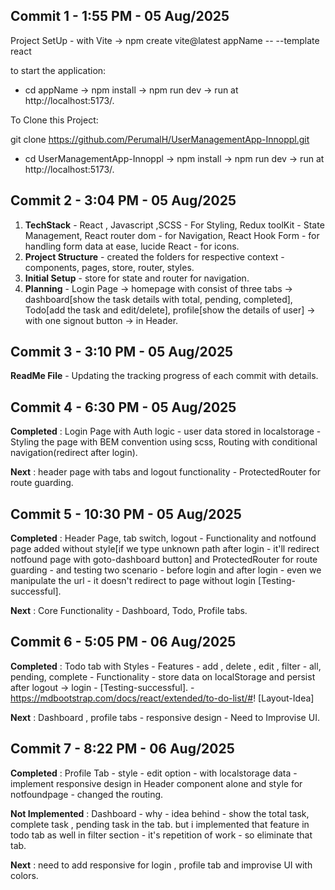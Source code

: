 ## Commit 1 - 1:55 PM - 05 Aug/2025

Project SetUp - with Vite -> npm create vite@latest appName -- --template react

to start the application:

- cd appName -> npm install -> npm run dev -> run at http://localhost:5173/.

To Clone this Project:

git clone https://github.com/PerumalH/UserManagementApp-Innoppl.git

- cd UserManagementApp-Innoppl -> npm install -> npm run dev -> run at http://localhost:5173/.

## Commit 2 - 3:04 PM - 05 Aug/2025

1. **TechStack** - React , Javascript ,SCSS - For Styling, Redux toolKit - State Management, React router dom - for Navigation, React Hook Form - for handling form data at ease, lucide React - for icons.
2. **Project Structure** - created the folders for respective context - components, pages, store, router, styles.
3. **Initial Setup** - store for state and router for navigation.
4. **Planning** - Login Page -> homepage with consist of three tabs -> dashboard[show the task details with total, pending, completed], Todo[add the task and edit/delete], profile[show the details of user] -> with one signout button -> in Header.

## Commit 3 - 3:10 PM - 05 Aug/2025

**ReadMe File** - Updating the tracking progress of each commit with details.

## Commit 4 - 6:30 PM - 05 Aug/2025

**Completed** : Login Page with Auth logic - user data stored in localstorage - Styling the page with BEM convention using scss, Routing with conditional navigation(redirect after login).

**Next** : header page with tabs and logout functionality - ProtectedRouter for route guarding.

## Commit 5 - 10:30 PM - 05 Aug/2025

**Completed** : Header Page, tab switch, logout - Functionality and notfound page added without style[if we type unknown path after login - it'll redirect notfound page with goto-dashboard button] and ProtectedRouter for route guarding - and testing two scenario - before login and after login - even we manipulate the url - it doesn't redirect to page without login [Testing-successful].

**Next** : Core Functionality - Dashboard, Todo, Profile tabs.

## Commit 6 - 5:05 PM - 06 Aug/2025

**Completed** : Todo tab with Styles - Features - add , delete , edit , filter - all, pending, complete - Functionality - store data on localStorage and persist after logout -> login - [Testing-successful]. - https://mdbootstrap.com/docs/react/extended/to-do-list/#! [Layout-Idea]

**Next** : Dashboard , profile tabs - responsive design - Need to Improvise UI.

## Commit 7 - 8:22 PM - 06 Aug/2025

**Completed** : Profile Tab - style - edit option - with localstorage data - implement responsive design in Header component alone and style for notfoundpage - changed the routing.

**Not Implemented** : Dashboard - why - idea behind - show the total task, complete task , pending task in the tab. but i implemented that feature in todo tab as well in filter section - it's repetition of work - so eliminate that tab.

**Next** : need to add responsive for login , profile tab and improvise UI with colors.
